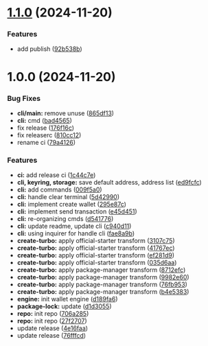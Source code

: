 # [1.1.0](https://github.com/helix-cli/helix/compare/v1.0.0...v1.1.0) (2024-11-20)


### Features

* add publish ([92b538b](https://github.com/helix-cli/helix/commit/92b538b9e38c6ea6534cb980d247013e0a2703fd))

# 1.0.0 (2024-11-20)


### Bug Fixes

* **cli/main:** remove unuse ([865df13](https://github.com/helix-cli/helix/commit/865df135f3b016bfba4cbe62c157c54a14454540))
* **cli:** cmd ([bad4565](https://github.com/helix-cli/helix/commit/bad4565b621c9266ccb8bc4cf8512060c99be107))
* fix release ([176f16c](https://github.com/helix-cli/helix/commit/176f16ca72b78393fe6b25af857e3e481c4c269a))
* fix releaserc ([810cc12](https://github.com/helix-cli/helix/commit/810cc1247fa2d174aa8b665bc41fcd5701693acc))
* rename ci ([79a4126](https://github.com/helix-cli/helix/commit/79a41262da066b6fc974966637a3f62e38d7a622))


### Features

* **ci:** add release ci ([1c44c7e](https://github.com/helix-cli/helix/commit/1c44c7ec995506d7f9adc5d9c53205bbd2a9d563))
* **cli, keyring, storage:** save default address, address list ([ed9fcfc](https://github.com/helix-cli/helix/commit/ed9fcfc4ed742734a71d6f017dd0d8190b7f514e))
* **cli:** add commands ([009f5a0](https://github.com/helix-cli/helix/commit/009f5a0b1908acd6ea0a01b4376ca99b643925b8))
* **cli:** handle clear terminal ([5d42990](https://github.com/helix-cli/helix/commit/5d42990a119505743282ca47995043f6c81f7913))
* **cli:** implement create wallet ([295e87c](https://github.com/helix-cli/helix/commit/295e87c7b6aa6afb01d2527c539963d8f3a86d90))
* **cli:** implement send transaction ([e45d451](https://github.com/helix-cli/helix/commit/e45d4513d946fa8f7b77153f48aed060eb12fad9))
* **cli:** re-organizing cmds ([d541776](https://github.com/helix-cli/helix/commit/d541776bd0d07fd593720ffdd7b45cb73573c08f))
* **cli:** update readme, update cli ([c940d11](https://github.com/helix-cli/helix/commit/c940d11eed1dbd408facf1a3095e505883fd6e5b))
* **cli:** using inquirer for handle cli ([fae8a9b](https://github.com/helix-cli/helix/commit/fae8a9bddae2c6245ad97e4d30fc57e2411a0b87))
* **create-turbo:** apply official-starter transform ([3107c75](https://github.com/helix-cli/helix/commit/3107c75d65d6f74e24155a0fb24ca649f781368b))
* **create-turbo:** apply official-starter transform ([41767ec](https://github.com/helix-cli/helix/commit/41767ec5092fb709b1039cc2d25bff93f3870d72))
* **create-turbo:** apply official-starter transform ([ef281d9](https://github.com/helix-cli/helix/commit/ef281d9b0b41dabeffe92752fb13b096e550e810))
* **create-turbo:** apply official-starter transform ([035d6aa](https://github.com/helix-cli/helix/commit/035d6aac8f119334924820a42300b3ed8862d8f8))
* **create-turbo:** apply package-manager transform ([8712efc](https://github.com/helix-cli/helix/commit/8712efc0276e7d84de7e3da8bbe028416f37c38e))
* **create-turbo:** apply package-manager transform ([9982e60](https://github.com/helix-cli/helix/commit/9982e6022d1258fd7dffe80bf2ed510ca2094f4b))
* **create-turbo:** apply package-manager transform ([76fb953](https://github.com/helix-cli/helix/commit/76fb95394d361df77f672a173f6386842cf22160))
* **create-turbo:** apply package-manager transform ([b4e5383](https://github.com/helix-cli/helix/commit/b4e5383dd8bf4d117dad844b43d11e55ab8cb3c4))
* **engine:** init wallet engine ([d189fa6](https://github.com/helix-cli/helix/commit/d189fa62a9ebec6dd4dab4d140631164626c6a6e))
* **package-lock:** update ([d1d3055](https://github.com/helix-cli/helix/commit/d1d305587bd96324013f7e7199d11f06a76aba35))
* **repo:** init repo ([706a285](https://github.com/helix-cli/helix/commit/706a28571cf6499d9526c683040dbaed6007c6c2))
* **repo:** init repo ([27f2707](https://github.com/helix-cli/helix/commit/27f2707c8fd9750e35657277d1bbd8534bb9d39b))
* update release ([4e16faa](https://github.com/helix-cli/helix/commit/4e16faab71c338fb270daae878cb4708ee3e6229))
* update release ([76fffcd](https://github.com/helix-cli/helix/commit/76fffcdbb837903b539531af33727882df99052a))
